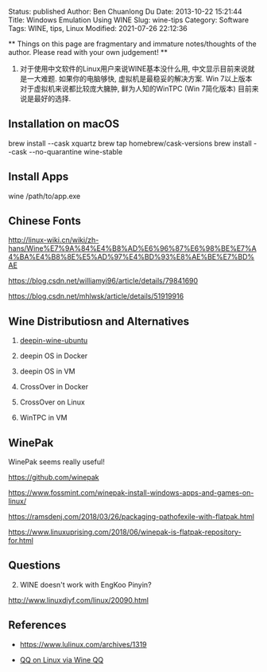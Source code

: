 Status: published
Author: Ben Chuanlong Du
Date: 2013-10-22 15:21:44
Title: Windows Emulation Using WINE
Slug: wine-tips
Category: Software
Tags: WINE, tips, Linux
Modified: 2021-07-26 22:12:36

**
Things on this page are fragmentary and immature notes/thoughts of the author. 
Please read with your own judgement!
**


1. 对于使用中文软件的Linux用户来说WINE基本没什么用, 中文显示目前来说就是一大难题.
    如果你的电脑够快, 虚拟机是最稳妥的解决方案. 
    Win 7以上版本对于虚拟机来说都比较庞大臃肿,
    鲜为人知的WinTPC (Win 7简化版本) 目前来说是最好的选择.

## Installation on macOS

brew install --cask xquartz
brew tap homebrew/cask-versions
brew install --cask --no-quarantine wine-stable

## Install Apps

wine /path/to/app.exe

## Chinese Fonts

http://linux-wiki.cn/wiki/zh-hans/Wine%E7%9A%84%E4%B8%AD%E6%96%87%E6%98%BE%E7%A4%BA%E4%B8%8E%E5%AD%97%E4%BD%93%E8%AE%BE%E7%BD%AE

https://blog.csdn.net/williamyi96/article/details/79841690

https://blog.csdn.net/mhlwsk/article/details/51919916

## Wine Distributiosn and Alternatives

1. [deepin-wine-ubuntu](https://github.com/wszqkzqk/deepin-wine-ubuntu)

2. deepin OS in Docker 

3. deepin OS in VM 

4. CrossOver in Docker

5. CrossOver on Linux

4. WinTPC in VM


## WinePak

WinePak seems really useful!

https://github.com/winepak

https://www.fossmint.com/winepak-install-windows-apps-and-games-on-linux/

https://ramsdenj.com/2018/03/26/packaging-pathofexile-with-flatpak.html

https://www.linuxuprising.com/2018/06/winepak-is-flatpak-repository-for.html


## Questions

2. WINE doesn't work with EngKoo Pinyin?

http://www.linuxdiyf.com/linux/20090.html


## References

- https://www.lulinux.com/archives/1319

- [QQ on Linux via Wine QQ](http://www.legendu.net/misc/blog/wine-qq-tips)
